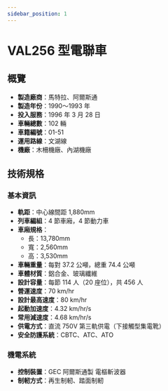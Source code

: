 ```yaml
---
sidebar_position: 1
---
```


# VAL256 型電聯車

## 概覽

- **製造廠商**：馬特拉、阿爾斯通
- **製造年份**：1990～1993 年
- **投入服務**：1996 年 3 月 28 日
- **車輛總數**：102 輛
- **車籍編號**：01-51
- **運用路線**：文湖線
- **機廠**：木柵機廠、內湖機廠

## 技術規格

### 基本資訊

- **軌距**：中心線間距 1,880mm
- **列車編組**：4 節車廂，4 節動力車
- **車廂規格**：
    - 長：13,780mm
    - 寬：2,560mm
    - 高：3,530mm
- **車輛重量**：每對 37.2 公噸，總重 74.4 公噸
- **車體材質**：鋁合金、玻璃纖維
- **設計容量**：每節 114 人（20 座位），共 456 人
- **營運速度**：70 km/hr
- **設計最高速度**：80 km/hr
- **起動加速度**：4.32 km/hr/s
- **常用減速度**：4.68 km/hr/s
- **供電方式**：直流 750V 第三軌供電（下接觸型集電靴）
- **安全防護系統**：CBTC、ATC、ATO

### 機電系統

- **控制裝置**：GEC 阿爾斯通製 電樞斬波器
- **制軔方式**：再生制軔、踏面制軔
